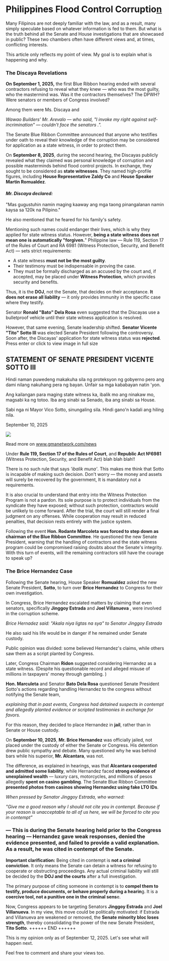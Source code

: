 # **Philippines Flood Control Corruptio[n](https://medium.com/plans?dimension=post_audio_button&postId=3e3ce980dfa0&source=upgrade_membership---post_audio_button-----------------------------------------)**

Many Filipinos are not deeply familiar with the law, and as a result, many simply speculate based on whatever information is fed to them. But what is the truth behind all the Senate and House investigations that are showcased in public? These two chambers often have different views and, at times, conflicting interests.

This article only reflects my point of view. My goal is to explain what is happening and why.

### **The Discaya Revelations**

**On September 1, 2025,** the first Blue Ribbon hearing ended with several contractors refusing to reveal what they knew — who was the most guilty, who the mastermind was. Was it the contractors themselves? The DPWH? Were senators or members of Congress involved?

Among them were Ms. Discaya and

*Wawao Builders' Mr. Arevalo — who said, "I invoke my right against self-incrimination" — couldn't face the senators .".*

The Senate Blue Ribbon Committee announced that anyone who testifies under oath to reveal their knowledge of the corruption may be considered for application as a state witness, in order to protect them.

On **September 8, 2025**, during the second hearing, the Discayas publicly revealed what they claimed was personal knowledge of corruption and possible masterminds behind flood control projects. In exchange, they sought to be considered as **state witnesses**. They named high-profile figures, including **House Representative Zaldy Co** and **House Speaker Martin Romualdez**.

#### *Mr. Discaya declared:*

"Mas gugustuhin namin maging kaaway ang mga taong pinangalanan namin kaysa sa 120k na Pilipino."

He also mentioned that he feared for his family's safety.

Mentioning such names could endanger their lives, which is why they applied for state witness status. However, **being a state witness does not mean one is automatically "forgiven.**" Philippine law — Rule 119, Section 17 of the Rules of Court and RA 6981 (Witness Protection, Security, and Benefit Act) — sets strict requirements:

- A state witness **must not be the most guilty**.
- Their testimony must be indispensable in proving the case.
- They must be formally discharged as an accused by the court and, if accepted, may be placed under **Witness Protection**, which provides security and benefits.

Thus, it is the **DOJ**, not the Senate, that decides on their acceptance. **It does not erase all liability** — it only provides immunity in the specific case where they testify.

Senator **Ronald "Bato" Dela Rosa** even suggested that the Discayas use a bulletproof vehicle until their state witness application is resolved.

However, that same evening, Senate leadership shifted. **Senator Vicente "Tito" Sotto III** was elected Senate President following the controversy. Soon after, the Discayas' application for state witness status was **rejected**. Press enter or click to view image in full size

## STATEMENT OF SENATE PRESIDENT VICENTE SOTTO III

Hindi naman puwedeng makakuha sila ng proteksyon ng gobyerno pero ang dami nilang nakuhang pera ng bayan. Unfair sa mga kababayan natin 'yon.

Ang kailangan para maging state witness ka, ibalik mo ang ninakaw mo, magsabi ka ng totoo. Iba ang sinabi sa Senado, iba ang sinabi sa House.

Sabi nga ni Mayor Vico Sotto, sinungaling sila. Hindi gano'n kadali ang hiling nila.

September 10, 2025

![](_page_3_Picture_5.jpeg)

Read more on www.gmanetwork.com/news

Under **Rule 119, Section 17 of the Rules of Court**, and **Republic Act №6981** (Witness Protection, Security, and Benefit Act) blah blah blah!!

There is no such rule that says *'ibalik muna'*. This makes me think that Sotto is incapable of making such decision. Don't worry — the money and assets will surely be recovered by the government, It is mandatory not a requirements.

It is also crucial to understand that entry into the Witness Protection Program is not a pardon. Its sole purpose is to protect individuals from the syndicate they have exposed; without such protection, contractors would be unlikely to come forward. After the trial, the court will still render a final judgment on any offenses. While cooperation may result in reduced penalties, that decision rests entirely with the justice system.

Following the event **Hon. Rodante Marcoleta was forced to step down as chairman of the Blue Ribbon Committee**. He questioned the new Senate President, warning that the handling of contractors and the state witness program could be compromised raising doubts about the Senate's integrity. With this turn of events, will the remaining contractors still have the courage to speak up?

### **The Brice Hernandez Case**

Following the Senate hearing, House Speaker **Romualdez** asked the new Senate President, **Sotto**, to turn over **Brice Hernandez** to Congress for their own investigation.

In Congress, Brice Hernandez escalated matters by claiming that even senators, specifically **Jinggoy Estrada** and **Joel Villanueva** , were involved in the corruption scheme.

*Brice Hernadez said: "Akala niya ligtas na sya" to Senator Jinggoy Estrada*

He also said his life would be in danger if he remained under Senate custody.

Public opinion was divided: some believed Hernandez's claims, while others saw them as a script planted by Congress.

Later, Congress Chairman **Ridon** suggested considering Hernandez as a state witness. (Despite his questionable record and alleged misuse of millions in taxpayers' money through gambling. )

**Hon. Marculeta** and Senator **Bato Dela Rosa** questioned Senate President Sotto's actions regarding handling Hernandez to the congress without notifying the Senate team,

*explaining that in past events, Congress had detained suspects in contempt and allegedly planted evidence or scripted testimonies in exchange for favors.*

For this reason, they decided to place Hernandez in **jail**, rather than in Senate or House custody.

On **September 10, 2025**, **Mr. Brice Hernandez** was officially jailed, not placed under the custody of either the Senate or Congress. His detention drew public sympathy and debate. Many questioned why he was behind bars while his superior, **Mr. Alcantara**, was not.

The difference, as explained in hearings, was that **Alcantara cooperated and admitted some liability**, while Hernandez faced **strong evidence of unexplained wealth** — luxury cars, motorcycles, and millions of pesos allegedly **spent on casino gambling**. The Senate Blue Ribbon Committee **presented photos from casinos showing Hernandez using fake LTO IDs**.

*When pressed by Senator Jinggoy Estrada, who warned:*

*"Give me a good reason why I should not cite you in contempt. Because if your reason is unacceptable to all of us here, we will be forced to cite you in contempt"*

### **— This is during the Senate hearing held prior to the Congress hearing —** Hernandez gave weak responses, denied the evidence presented, and failed to provide a valid explanation. As a result, he was cited in contempt of the Senate.

**Important clarification:** Being cited in contempt is **not a criminal conviction**. It only means the Senate can detain a witness for refusing to cooperate or obstructing proceedings. Any actual criminal liability will still be decided by the **DOJ and the courts** after a full investigation.

The primary purpose of citing someone in contempt is to **compel them to testify, produce documents, or behave properly during a hearin**g. It is a **coercive tool, not a punitive one in the criminal sens**e.

Now, Congress appears to be targeting Senators **Jinggoy Estrada** and **Joel Villanueva**. In my view, this move could be politically motivated: if Estrada and Villanueva are weakened or removed, the **Senate minority bloc loses strength**, thereby consolidating the power of the new Senate President, **Tito Sotto**. ++++++ END ++++++

This is my opinion only as of September 12, 2025. Let's see what will happen next.

Feel free to comment and share your views too.